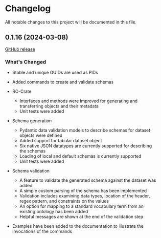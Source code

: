 # Changelog

All notable changes to this project will be documented in this file.

## 0.1.16 (2024-03-08)

[GitHub release](https://github.com/fairscape/fairscape-cli/releases/tag/0.1.16)


### What's Changed

* Stable and unique GUIDs are used as PIDs 
* Added commands to create and validate schemas
* RO-Crate
   - Interfaces and methods were improved for generating and transferring objects and their metadata
   - Unit tests were added

* Schema generation
   - Pydantic data validation models to describe schemas for dataset objects were defined
   - Added support for tabular dataset object
   - Six native JSON datatypes are currently supported for describing the schemas
   - Loading of local and default schemas is currently supported
   - Unit tests were added

* Schema validation
   - A feature to validate the generated schema against the dataset was added
   - A simple custom parsing of the schema has been implemented
   - Validation includes examining data types, location of the header, regex pattern, and constraints on the values
   - An option for mapping to a standard vocabulary term from an existing ontology has been added
   - Helpful messages are shown at the end of the validation step

* Examples have been added to the documentation to illustrate the invocations of the commands
